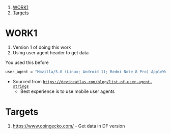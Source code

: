 
1. [WORK1](#work1)
2. [Targets](#targets)


# WORK1

1. Version 1 of doing this work 
2. Using user agent header to get data

You used this before 

```sh 
user_agent = "Mozilla/5.0 (Linux; Android 11; Redmi Note 8 Pro) AppleWebKit/537.36 (KHTML, like Gecko) Chrome/112.0.0.0 Mobile Safari/537.36"
```
- Sourced from [`https://deviceatlas.com/blog/list-of-user-agent-strings`](https://deviceatlas.com/blog/list-of-user-agent-strings) 
  - Best experience is to use mobile user agents

# Targets 

1. https://www.coingecko.com/ - Get data in DF version 